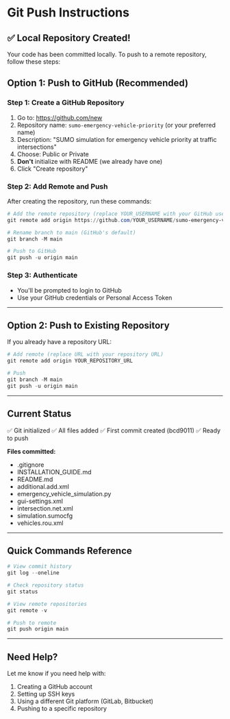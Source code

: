 # Git Push Instructions

## ✅ Local Repository Created!

Your code has been committed locally. To push to a remote repository, follow these steps:

## Option 1: Push to GitHub (Recommended)

### Step 1: Create a GitHub Repository
1. Go to: https://github.com/new
2. Repository name: `sumo-emergency-vehicle-priority` (or your preferred name)
3. Description: "SUMO simulation for emergency vehicle priority at traffic intersections"
4. Choose: Public or Private
5. **Don't** initialize with README (we already have one)
6. Click "Create repository"

### Step 2: Add Remote and Push
After creating the repository, run these commands:

```powershell
# Add the remote repository (replace YOUR_USERNAME with your GitHub username)
git remote add origin https://github.com/YOUR_USERNAME/sumo-emergency-vehicle-priority.git

# Rename branch to main (GitHub's default)
git branch -M main

# Push to GitHub
git push -u origin main
```

### Step 3: Authenticate
- You'll be prompted to login to GitHub
- Use your GitHub credentials or Personal Access Token

---

## Option 2: Push to Existing Repository

If you already have a repository URL:

```powershell
# Add remote (replace URL with your repository URL)
git remote add origin YOUR_REPOSITORY_URL

# Push
git branch -M main
git push -u origin main
```

---

## Current Status

✅ Git initialized
✅ All files added
✅ First commit created (bcd9011)
✅ Ready to push

**Files committed:**
- .gitignore
- INSTALLATION_GUIDE.md
- README.md
- additional.add.xml
- emergency_vehicle_simulation.py
- gui-settings.xml
- intersection.net.xml
- simulation.sumocfg
- vehicles.rou.xml

---

## Quick Commands Reference

```powershell
# View commit history
git log --oneline

# Check repository status
git status

# View remote repositories
git remote -v

# Push to remote
git push origin main
```

---

## Need Help?

Let me know if you need help with:
1. Creating a GitHub account
2. Setting up SSH keys
3. Using a different Git platform (GitLab, Bitbucket)
4. Pushing to a specific repository
